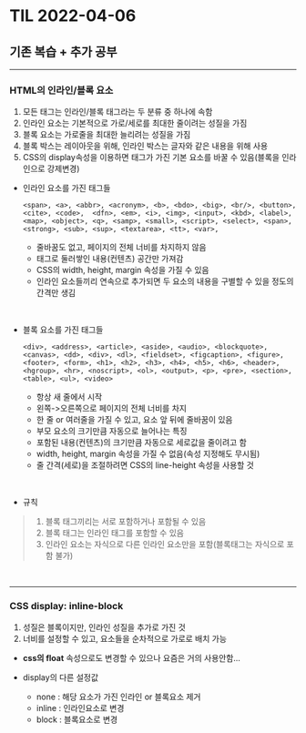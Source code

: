 # TIL 2022-04-06 
## 기존 복습 + 추가 공부
* * *

### HTML의 인라인/블록 요소

1. 모든 태그는 인라인/블록 태그라는 두 분류 중 하나에 속함
2. 인라인 요소는 기본적으로 가로/세로를 최대한 줄이려는 성질을 가짐
3. 블록 요소는 가로줄을 최대한 늘리려는 성질을 가짐
4. 블록 박스는 레이아웃을 위해, 인라인 박스는 글자와 같은 내용을 위해 사용
5. CSS의 display속성을 이용하면 태그가 가진 기본 요소를 바꿀 수 있음(블록을 인라인으로 강제변경)

* 인라인 요소를 가진 태그들
  ```
  <span>, <a>, <abbr>, <acronym>, <b>, <bdo>, <big>, <br/>, <button>, <cite>, <code>,  <dfn>, <em>, <i>, <img>, <input>, <kbd>, <label>, <map>, <object>, <q>, <samp>, <small>, <script>, <select>, <span>, <strong>, <sub>, <sup>, <textarea>, <tt>, <var>,
  ```
  + 줄바꿈도 없고, 페이지의 전체 너비를 차지하지 않음
  + 태그로 둘러쌓인 내용(컨텐츠) 공간만 가져감
  + CSS의 width, height, margin 속성을 가질 수 있음
  + 인라인 요소들끼리 연속으로 추가되면 두 요소의 내용을 구별할 수 있을 정도의 간격만 생김 

<br>

* 블록 요소를 가진 태그들
  ```
  <div>, <address>, <article>, <aside>, <audio>, <blockquote>, <canvas>, <dd>, <div>, <dl>, <fieldset>, <figcaption>, <figure>, <footer>, <form>, <h1>, <h2>, <h3>, <h4>, <h5>, <h6>, <header>, <hgroup>, <hr>, <noscript>, <ol>, <output>, <p>, <pre>, <section>, <table>, <ul>, <video>
  ```

  + 항상 새 줄에서 시작
  + 왼쪽->오른쪽으로 페이지의 전체 너비를 차지
  + 한 줄 or 여러줄을 가질 수 있고, 요소 앞 뒤에 줄바꿈이 있음
  + 부모 요소의 크기만큼 자동으로 늘어나는 특징
  + 포함된 내용(컨텐츠)의 크기만큼 자동으로 세로값을 줄이려고 함
  + width, height, margin 속성을 가질 수 없음(속성 지정해도 무시됨)
  + 줄 간격(세로)을 조절하려면 CSS의 line-height 속성을 사용할 것

<br>

* 규칙
> 1. 블록 태그끼리는 서로 포함하거나 포함될 수 있음
> 2. 블록 태그는 인라인 태그를 포함할 수 있음
> 3. 인라인 요소는 자식으로 다른 인라인 요소만을 포함(블록태그는 자식으로 포함 불가)

<br>

---
### CSS display: inline-block
1. 성질은 블록이지만, 인라인 성질을 추가로 가진 것 
2. 너비를 설정할 수 있고, 요소들을 순차적으로 가로로 배치 가능

* __css의 float__
속성으로도 변경할 수 있으나 요즘은 거의 사용안함...

* display의 다른 설정값
  + none : 해당 요소가 가진 인라인 or 블록요소 제거
  + inline : 인라인요소로 변경 
  + block : 블록요소로 변경

